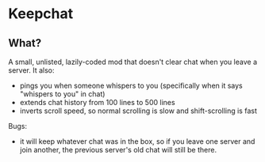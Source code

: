 # Keepchat

## What?

A small, unlisted, lazily-coded mod that doesn't clear chat when you leave a server. It also:
- pings you when someone whispers to you (specifically when it says "whispers to you" in chat)
- extends chat history from 100 lines to 500 lines
- inverts scroll speed, so normal scrolling is slow and shift-scrolling is fast

Bugs:
- it will keep whatever chat was in the box, so if you leave one server and join another, the previous server's old chat will still be there.
